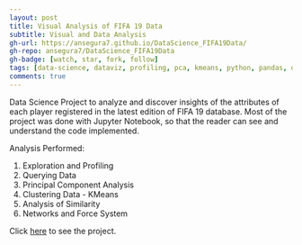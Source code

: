 ```yaml
---
layout: post
title: Visual Analysis of FIFA 19 Data
subtitle: Visual and Data Analysis 
gh-url: https://ansegura7.github.io/DataScience_FIFA19Data/
gh-repo: ansegura7/DataScience_FIFA19Data
gh-badge: [watch, star, fork, follow]
tags: [data-science, dataviz, profiling, pca, kmeans, python, pandas, d3js, network, force-layout]
comments: true
---
```


Data Science Project to analyze and discover insights of the attributes of each player registered in the latest edition of FIFA 19 database. Most of the project was done with Jupyter Notebook, so that the reader can see and understand the code implemented.

Analysis Performed:
1. Exploration and Profiling
2. Querying Data
3. Principal Component Analysis
4. Clustering Data - KMeans
5. Analysis of Similarity
6. Networks and Force System

Click [here](https://ansegura7.github.io/DataScience_FIFA19Data/) to see the project.
